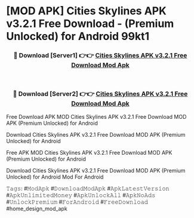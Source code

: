 # [MOD APK] Cities Skylines APK v3.2.1 Free Download - (Premium Unlocked) for Android 99kt1



<div align="center">
<h3>🔴 Download [Server1] 👉👉 <a href="https://momento.my/?title=Cities_Skylines_APK_v3.2.1_Free_Download">Cities Skylines APK v3.2.1 Free Download Mod Apk</a></h3><br>

<h3>🔴 Download [Server2] 👉👉 <a href="https://momento.my/?title=Cities_Skylines_APK_v3.2.1_Free_Download">Cities Skylines APK v3.2.1 Free Download Mod Apk</a></h3>
</div>



Free Download APK MOD Cities Skylines APK v3.2.1 Free Download MOD APK (Premium Unlocked) for Android

Download Cities Skylines APK v3.2.1 Free Download MOD APK (Premium Unlocked) for Android

Free APK MOD Cities Skylines APK v3.2.1 Free Download MOD APK (Premium Unlocked) for Android

Download Cities Skylines APK v3.2.1 Free Download MOD APK (Premium Unlocked) for Android Mod For Android

𝚃𝚊𝚐𝚜: #𝙼𝚘𝚍𝙰𝚙𝚔 #𝙳𝚘𝚠𝚗𝚕𝚘𝚊𝚍𝙼𝚘𝚍𝙰𝚙𝚔 #𝙰𝚙𝚔𝙻𝚊𝚝𝚎𝚜𝚝𝚅𝚎𝚛𝚜𝚒𝚘𝚗 #𝙰𝚙𝚔𝚄𝚗𝚕𝚒𝚖𝚒𝚝𝚎𝚍𝙼𝚘𝚗𝚎𝚢 #𝙰𝚙𝚔𝚄𝚗𝚕𝚘𝚌𝚔𝙰𝚕𝚕 #𝙰𝚙𝚔𝙽𝚘𝙰𝚍𝚜 #𝚄𝚗𝚕𝚘𝚌𝚔𝙿𝚛𝚎𝚖𝚒𝚞𝚖 #𝙵𝚘𝚛𝙰𝚗𝚍𝚛𝚘𝚒𝚍 #𝙵𝚛𝚎𝚎𝙳𝚘𝚠𝚗𝚕𝚘𝚊𝚍 #home_design_mod_apk
